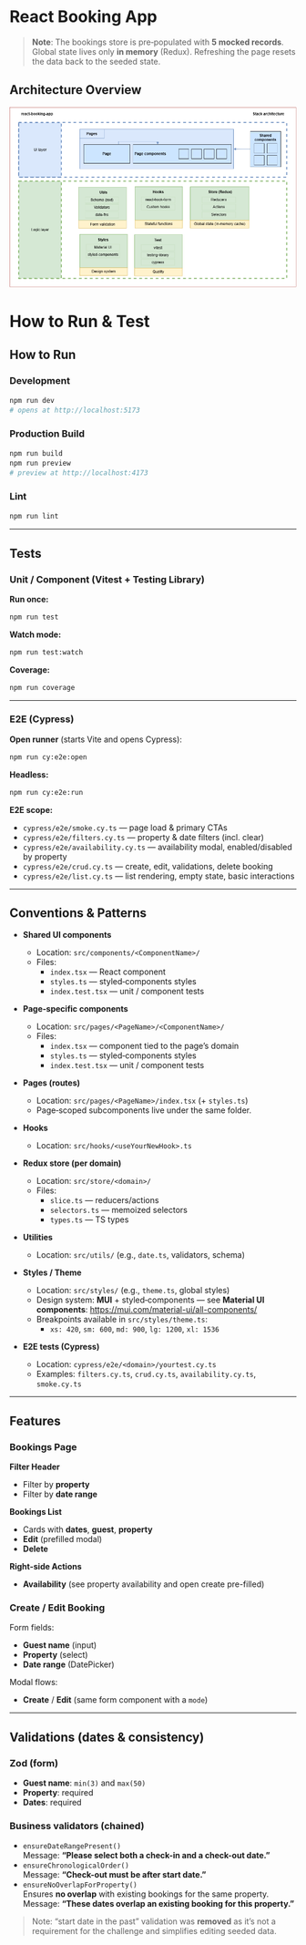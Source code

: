 # React Booking App

> **Note**: The bookings store is pre‑populated with **5 mocked records**. Global state lives only **in memory** (Redux). Refreshing the page resets the data back to the seeded state.

## Architecture Overview

![System architecture diagram](docs/architecture/stack.png)

# How to Run & Test

## How to Run

### Development
```bash
npm run dev
# opens at http://localhost:5173
```

### Production Build
```bash
npm run build
npm run preview
# preview at http://localhost:4173
```

### Lint
```bash
npm run lint
```

---

## Tests

### Unit / Component (Vitest + Testing Library)

**Run once:**
```bash
npm run test
```

**Watch mode:**
```bash
npm run test:watch
```

**Coverage:**
```bash
npm run coverage
```

---

### E2E (Cypress)

**Open runner** (starts Vite and opens Cypress):
```bash
npm run cy:e2e:open
```

**Headless:**
```bash
npm run cy:e2e:run
```

**E2E scope:**
- `cypress/e2e/smoke.cy.ts` — page load & primary CTAs
- `cypress/e2e/filters.cy.ts` — property & date filters (incl. clear)
- `cypress/e2e/availability.cy.ts` — availability modal, enabled/disabled by property
- `cypress/e2e/crud.cy.ts` — create, edit, validations, delete booking
- `cypress/e2e/list.cy.ts` — list rendering, empty state, basic interactions

---

## Conventions & Patterns

- **Shared UI components**
  - Location: `src/components/<ComponentName>/`
  - Files:
    - `index.tsx` — React component
    - `styles.ts` — styled‑components styles
    - `index.test.tsx` — unit / component tests

- **Page‑specific components**
  - Location: `src/pages/<PageName>/<ComponentName>/`
  - Files:
    - `index.tsx` — component tied to the page’s domain
    - `styles.ts` — styled‑components styles
    - `index.test.tsx` — unit / component tests

- **Pages (routes)**
  - Location: `src/pages/<PageName>/index.tsx` (+ `styles.ts`)
  - Page‑scoped subcomponents live under the same folder.

- **Hooks**
  - Location: `src/hooks/<useYourNewHook>.ts`

- **Redux store (per domain)**
  - Location: `src/store/<domain>/`
  - Files:
    - `slice.ts` — reducers/actions
    - `selectors.ts` — memoized selectors
    - `types.ts` — TS types

- **Utilities**
  - Location: `src/utils/` (e.g., `date.ts`, validators, schema)

- **Styles / Theme**
  - Location: `src/styles/` (e.g., `theme.ts`, global styles)
  - Design system: **MUI** + styled‑components — see **Material UI components**: https://mui.com/material-ui/all-components/
  - Breakpoints available in `src/styles/theme.ts`:
    - `xs: 420`, `sm: 600`, `md: 900`, `lg: 1200`, `xl: 1536`

- **E2E tests (Cypress)**
  - Location: `cypress/e2e/<domain>/yourtest.cy.ts`
  - Examples: `filters.cy.ts`, `crud.cy.ts`, `availability.cy.ts`, `smoke.cy.ts`

---

## Features

### Bookings Page

**Filter Header**
- Filter by **property**
- Filter by **date range**

**Bookings List**
- Cards with **dates**, **guest**, **property**
- **Edit** (prefilled modal)
- **Delete**

**Right-side Actions**
- **Availability** (see property availability and open create pre-filled)

### Create / Edit Booking

Form fields:
- **Guest name** (input)
- **Property** (select)
- **Date range** (DatePicker)

Modal flows:
- **Create** / **Edit** (same form component with a `mode`)

---

## Validations (dates & consistency)

### Zod (form)
- **Guest name**: `min(3)` and `max(50)`
- **Property**: required
- **Dates**: required

### Business validators (chained)
- `ensureDateRangePresent()`  
  Message: **“Please select both a check-in and a check-out date.”**
- `ensureChronologicalOrder()`  
  Message: **“Check-out must be after start date.”**
- `ensureNoOverlapForProperty()`  
  Ensures **no overlap** with existing bookings for the same property.  
  Message: **“These dates overlap an existing booking for this property.”**

> Note: “start date in the past” validation was **removed** as it’s not a requirement for the challenge and simplifies editing seeded data.
